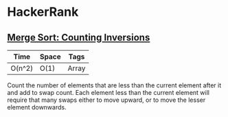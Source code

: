 # HackerRank

## [Merge Sort: Counting Inversions](https://www.hackerrank.com/challenges/ctci-merge-sort/problem)

| Time    | Space    | Tags           |
|-------- | -------- | -------------- |
| O(n^2) | O(1) | Array |

Count the number of elements that are less than the current element after it and add to swap count. Each element less than the current element will require that many swaps either to move upward, or to move the lesser element downwards.


